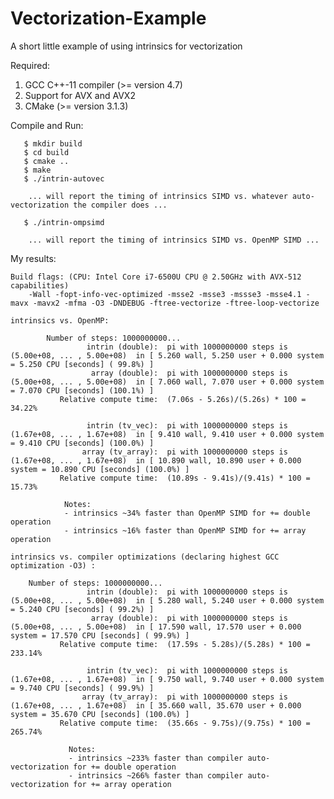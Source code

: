 # Vectorization-Example

A short little example of using intrinsics for vectorization

Required:

   1) GCC C++-11 compiler (>= version 4.7)
   2) Support for AVX and AVX2
   3) CMake (>= version 3.1.3)
    
Compile and Run:

       $ mkdir build
       $ cd build
       $ cmake ..
       $ make
       $ ./intrin-autovec

        ... will report the timing of intrinsics SIMD vs. whatever auto-vectorization the compiler does ...
    
       $ ./intrin-ompsimd

        ... will report the timing of intrinsics SIMD vs. OpenMP SIMD ...

My results:

    Build flags: (CPU: Intel Core i7-6500U CPU @ 2.50GHz with AVX-512 capabilities)
        -Wall -fopt-info-vec-optimized -msse2 -msse3 -mssse3 -msse4.1 -mavx -mavx2 -mfma -O3 -DNDEBUG -ftree-vectorize -ftree-loop-vectorize
    
    intrinsics vs. OpenMP:

            Number of steps: 1000000000...
                     intrin (double):  pi with 1000000000 steps is (5.00e+08, ... , 5.00e+08)  in [ 5.260 wall, 5.250 user + 0.000 system = 5.250 CPU [seconds] ( 99.8%) ]
                      array (double):  pi with 1000000000 steps is (5.00e+08, ... , 5.00e+08)  in [ 7.060 wall, 7.070 user + 0.000 system = 7.070 CPU [seconds] (100.1%) ]
               Relative compute time:  (7.06s - 5.26s)/(5.26s) * 100 = 34.22%

                     intrin (tv_vec):  pi with 1000000000 steps is (1.67e+08, ... , 1.67e+08)  in [ 9.410 wall, 9.410 user + 0.000 system = 9.410 CPU [seconds] (100.0%) ]
                    array (tv_array):  pi with 1000000000 steps is (1.67e+08, ... , 1.67e+08)  in [ 10.890 wall, 10.890 user + 0.000 system = 10.890 CPU [seconds] (100.0%) ]
               Relative compute time:  (10.89s - 9.41s)/(9.41s) * 100 = 15.73%

                Notes: 
                - intrinsics ~34% faster than OpenMP SIMD for += double operation
                - intrinsics ~16% faster than OpenMP SIMD for += array operation
          
    intrinsics vs. compiler optimizations (declaring highest GCC optimization -O3) :

        Number of steps: 1000000000...
                     intrin (double):  pi with 1000000000 steps is (5.00e+08, ... , 5.00e+08)  in [ 5.280 wall, 5.240 user + 0.000 system = 5.240 CPU [seconds] ( 99.2%) ]
                      array (double):  pi with 1000000000 steps is (5.00e+08, ... , 5.00e+08)  in [ 17.590 wall, 17.570 user + 0.000 system = 17.570 CPU [seconds] ( 99.9%) ]
               Relative compute time:  (17.59s - 5.28s)/(5.28s) * 100 = 233.14%

                     intrin (tv_vec):  pi with 1000000000 steps is (1.67e+08, ... , 1.67e+08)  in [ 9.750 wall, 9.740 user + 0.000 system = 9.740 CPU [seconds] ( 99.9%) ]
                    array (tv_array):  pi with 1000000000 steps is (1.67e+08, ... , 1.67e+08)  in [ 35.660 wall, 35.670 user + 0.000 system = 35.670 CPU [seconds] (100.0%) ]
               Relative compute time:  (35.66s - 9.75s)/(9.75s) * 100 = 265.74%
               
                 Notes:
                 - intrinsics ~233% faster than compiler auto-vectorization for += double operation
                 - intrinsics ~266% faster than compiler auto-vectorization for += array operation


